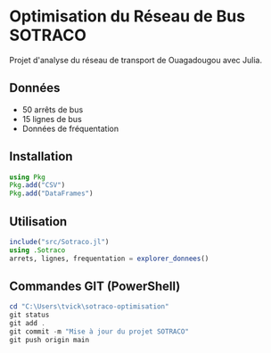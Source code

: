 # Optimisation du Réseau de Bus SOTRACO

Projet d'analyse du réseau de transport de Ouagadougou avec Julia.

## Données
- 50 arrêts de bus
- 15 lignes de bus
- Données de fréquentation


## Installation
```julia
using Pkg
Pkg.add("CSV")
Pkg.add("DataFrames")
```

## Utilisation
```julia
include("src/Sotraco.jl")
using .Sotraco
arrets, lignes, frequentation = explorer_donnees()
```

## Commandes GIT (PowerShell)
 ```powershell
cd "C:\Users\tvick\sotraco-optimisation"
git status
git add .
git commit -m "Mise à jour du projet SOTRACO"
git push origin main
```